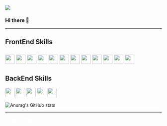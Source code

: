 <img src="https://capsule-render.vercel.app/api?type=waving&color=787A91&height=170&section=header&text=Minicastle%20GitHub&fontSize70" />

### Hi there 👋

---
## FrontEnd Skills
<img src="https://img.shields.io/badge/figma-F7F5EB?style=flat-square&logo=figma&logoColor=#F24E1E
" width='fit-contents' height='30px'/>
<img src="https://img.shields.io/badge/React-F7F5EB?style=flat-square&logo=react&logoColor=#61DAFB
" width='fit-contents' height='30px'/>
<img src="https://img.shields.io/badge/ReactNative-F7F5EB?style=flat-square&logo=Expo&logoColor=#000000
" width='fit-contents' height='30px'/>
<img src="https://img.shields.io/badge/electron-F7F5EB?style=flat-square&logo=electron&logoColor=#47848F
" width='fit-contents' height='30px'/>
<img src="https://img.shields.io/badge/javascript-F7F5EB?style=flat-square&logo=javascript&logoColor=#F7DF1E
" width='fit-contents' height='30px'/>
<img src="https://img.shields.io/badge/Typescript-F7F5EB?style=flat-square&logo=typescript&logoColor=#3178C6
" width='fit-contents' height='30px'/>
<img src="https://img.shields.io/badge/Styled%20Component-F7F5EB?style=flat-square&logo=styled-components&logoColor=#DB7093
" width='fit-contents' height='30px'/>
<img src="https://img.shields.io/badge/sass-F7F5EB?style=flat-square&logo=sass&logoColor=#CC6699
" width='fit-contents' height='30px'/>
<img src="https://img.shields.io/badge/Html-F7F5EB?style=flat-square&logo=html5&logoColor=#E34F26
" width='fit-contents' height='30px'/>
<img src="https://img.shields.io/badge/Vite-F7F5EB?style=flat-square&logo=vite&logoColor=#646CFF
" width='fit-contents' height='30px'/>
<img src="https://img.shields.io/badge/Webpack-F7F5EB?style=flat-square&logo=webpack&logoColor=#8DD6F9
" width='fit-contents' height='30px'/>
<img src="https://img.shields.io/badge/babel-F7F5EB?style=flat-square&logo=babel&logoColor=#F9DC3E
" width='fit-contents' height='30px'/>
---
## BackEnd Skills
<img src="https://img.shields.io/badge/Linux-F7F5EB?style=flat-square&logo=linux&logoColor=#FCC624
" width='fit-contents' height='30px'/>
<img src="https://img.shields.io/badge/Nodejs-F7F5EB?style=flat-square&logo=node.js&logoColor=#339933
" width='fit-contents' height='30px'/>
<img src="https://img.shields.io/badge/Express-F7F5EB?style=flat-square&logo=express&logoColor=#339933
" width='fit-contents' height='30px'/>
<img src="https://img.shields.io/badge/mysql-F7F5EB?style=flat-square&logo=mysql&logoColor=#339933
" width='fit-contents' height='30px'/>
<img src="https://img.shields.io/badge/MariaDB-F7F5EB?style=flat-square&logo=mariadb&logoColor=#339933
" width='fit-contents' height='30px'/>


![Anurag's GitHub stats](https://github-readme-stats.vercel.app/api?username=minicastle&show_icons=true&theme=react)

---

<a style='color:white;cursor:pointer;' href='https://minicastle.vercel.app/' target='blank'>Show Portfolio</a>
<!--
**minicastle/minicastle** is a ✨ _special_ ✨ repository because its `README.md` (this file) appears on your GitHub profile.

Here are some ideas to get you started:

- 🔭 I’m currently working on ...
- 🌱 I’m currently learning ...
- 👯 I’m looking to collaborate on ...
- 🤔 I’m looking for help with ...
- 💬 Ask me about ...
- 📫 How to reach me: ...
- 😄 Pronouns: ...
- ⚡ Fun fact: ...
-->

